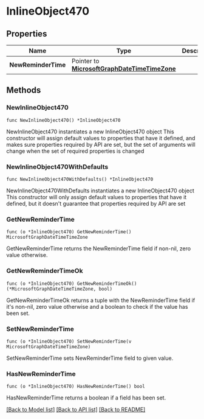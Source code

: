 # InlineObject470

## Properties

Name | Type | Description | Notes
------------ | ------------- | ------------- | -------------
**NewReminderTime** | Pointer to [**MicrosoftGraphDateTimeTimeZone**](MicrosoftGraphDateTimeTimeZone.md) |  | [optional] 

## Methods

### NewInlineObject470

`func NewInlineObject470() *InlineObject470`

NewInlineObject470 instantiates a new InlineObject470 object
This constructor will assign default values to properties that have it defined,
and makes sure properties required by API are set, but the set of arguments
will change when the set of required properties is changed

### NewInlineObject470WithDefaults

`func NewInlineObject470WithDefaults() *InlineObject470`

NewInlineObject470WithDefaults instantiates a new InlineObject470 object
This constructor will only assign default values to properties that have it defined,
but it doesn't guarantee that properties required by API are set

### GetNewReminderTime

`func (o *InlineObject470) GetNewReminderTime() MicrosoftGraphDateTimeTimeZone`

GetNewReminderTime returns the NewReminderTime field if non-nil, zero value otherwise.

### GetNewReminderTimeOk

`func (o *InlineObject470) GetNewReminderTimeOk() (*MicrosoftGraphDateTimeTimeZone, bool)`

GetNewReminderTimeOk returns a tuple with the NewReminderTime field if it's non-nil, zero value otherwise
and a boolean to check if the value has been set.

### SetNewReminderTime

`func (o *InlineObject470) SetNewReminderTime(v MicrosoftGraphDateTimeTimeZone)`

SetNewReminderTime sets NewReminderTime field to given value.

### HasNewReminderTime

`func (o *InlineObject470) HasNewReminderTime() bool`

HasNewReminderTime returns a boolean if a field has been set.


[[Back to Model list]](../README.md#documentation-for-models) [[Back to API list]](../README.md#documentation-for-api-endpoints) [[Back to README]](../README.md)


